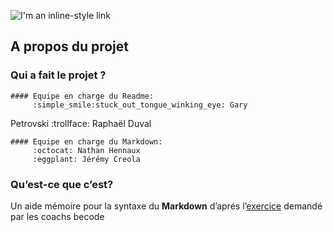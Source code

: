 ![I'm an inline-style 
link](https://encrypted-tbn0.gstatic.com/images?q=tbn:ANd9GcRSa0lQOoma5T5lISr1WvUgsbNgTOMVos5J-xgBdEbOQ-NZTPbR)


## A propos du projet 

### Qui a fait le projet ? 

	#### Equipe en charge du Readme:
		 :simple_smile:stuck_out_tongue_winking_eye: Gary 
Petrovski
		 :trollface: Raphaël Duval

	#### Equipe en charge du Markdown:
		 :octocat: Nathan Hennaux
		 :eggplant: Jérémy Creola 

### Qu’est-ce que c’est?

Un aide mémoire pour la syntaxe du **Markdown** d’aprés 
l’[exercice](https://github.com/becodeorg/turing-2/blob/master/Parcours/01-La-prairie/exercice-markdown-groupe.md) 
demandé par les coachs becode 


